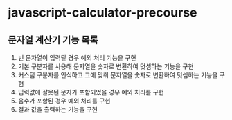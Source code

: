 # javascript-calculator-precourse

## 문자열 계산기 기능 목록

1. 빈 문자열이 입력될 경우 예외 처리 기능을 구현
2. 기본 구분자를 사용해 문자열을 숫자로 변환하여 덧셈하는 기능을 구현
3. 커스텀 구분자를 인식하고 그에 맞춰 문자열을 숫자로 변환하여 덧셈하는 기능을 구현
4. 입력값에 잘못된 문자가 포함되었을 경우 예외 처리를 구현
5. 음수가 포함된 경우 예외 처리를 구현
6. 결과 값을 출력하는 기능을 구현
